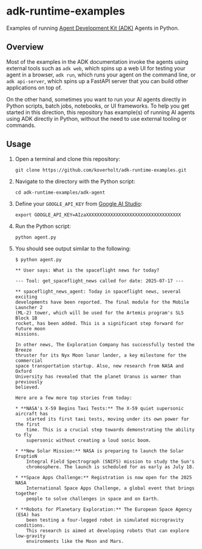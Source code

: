 # adk-runtime-examples

Examples of running
[Agent Development Kit (ADK)](https://google.github.io/adk-docs/) Agents in
Python.

## Overview

Most of the examples in the ADK documentation invoke the agents using external
tools such as `adk web`, which spins up a web UI for testing your agent in a
browser, `adk run`, which runs your agent on the command line, or
`adk api-server`, which spins up a FastAPI server that you can build other
applications on top of.

On the other hand, sometimes you want to run your AI agents directly in Python
scripts, batch jobs, notebooks, or UI frameworks. To help you get started in
this direction, this repository has example(s) of running AI agents using ADK
directly in Python, without the need to use external tooling or commands.

## Usage

1. Open a terminal and clone this repository:

    ```git clone https://github.com/koverholt/adk-runtime-examples.git```

2. Navigate to the directory with the Python script:

    ```cd adk-runtime-examples/adk-agent```

3. Define your `GOOGLE_API_KEY` from [Google AI Studio](https://aistudio.google.com/):

    ```export GOOGLE_API_KEY=AIzaXXXXXXXXXXXXXXXXXXXXXXXXXXXXXXXXXXX```

4. Run the Python script:

    ```python agent.py```

5. You should see output similar to the following:

    ```
    $ python agent.py

    ** User says: What is the spaceflight news for today?

    --- Tool: get_spaceflight_news called for date: 2025-07-17 ---

    ** spaceflight_news_agent: Today in spaceflight news, several exciting
    developments have been reported. The final module for the Mobile Launcher 2
    (ML-2) tower, which will be used for the Artemis program's SLS Block 1B
    rocket, has been added. This is a significant step forward for future moon
    missions.

    In other news, The Exploration Company has successfully tested the Breeze
    thruster for its Nyx Moon lunar lander, a key milestone for the commercial
    space transportation startup. Also, new research from NASA and Oxford
    University has revealed that the planet Uranus is warmer than previously
    believed.

    Here are a few more top stories from today:

    * **NASA's X-59 Begins Taxi Tests:** The X-59 quiet supersonic aircraft has
        started its first taxi tests, moving under its own power for the first
        time. This is a crucial step towards demonstrating the ability to fly
        supersonic without creating a loud sonic boom.

    * **New Solar Mission:** NASA is preparing to launch the Solar EruptioN
        Integral Field Spectrograph (SNIFS) mission to study the Sun's
        chromosphere. The launch is scheduled for as early as July 18.

    * **Space Apps Challenge:** Registration is now open for the 2025 NASA
        International Space Apps Challenge, a global event that brings together
        people to solve challenges in space and on Earth.

    * **Robots for Planetary Exploration:** The European Space Agency (ESA) has
        been testing a four-legged robot in simulated microgravity conditions.
        This research is aimed at developing robots that can explore low-gravity
        environments like the Moon and Mars.
    ```
